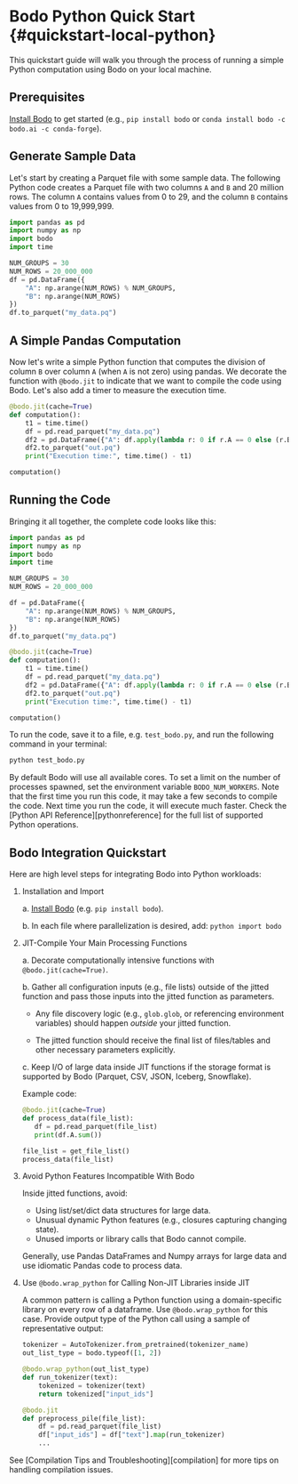 <!-- 
NOTE: the examples in this file are covered by tests in bodo/tests/test_quickstart_docs.py. Any changes to examples in this file should also update the corresponding unit test(s).
 -->

# Bodo Python Quick Start {#quickstart-local-python}

This quickstart guide will walk you through the process of running a simple Python computation using Bodo on your local machine.

## Prerequisites

[Install Bodo](../installation_and_setup/install.md) to get started (e.g., `pip install bodo` or `conda install bodo -c bodo.ai -c conda-forge`).

## Generate Sample Data

Let's start by creating a Parquet file with some sample data. The following Python code creates a Parquet file with two columns `A` and `B` and 20 million rows. The column `A` contains values from 0 to 29, and the column `B` contains values from 0 to 19,999,999.

```python
import pandas as pd
import numpy as np
import bodo
import time

NUM_GROUPS = 30
NUM_ROWS = 20_000_000
df = pd.DataFrame({
    "A": np.arange(NUM_ROWS) % NUM_GROUPS,
    "B": np.arange(NUM_ROWS)
})
df.to_parquet("my_data.pq")
```

## A Simple Pandas Computation

Now let's write a simple Python function that computes the division of column `B` over column `A` (when `A` is not zero) using pandas. We decorate the function with `@bodo.jit` to indicate that we want to compile the code using Bodo. Let's also add a timer to measure the execution time.


```python
@bodo.jit(cache=True)
def computation():
    t1 = time.time()
    df = pd.read_parquet("my_data.pq")
    df2 = pd.DataFrame({"A": df.apply(lambda r: 0 if r.A == 0 else (r.B // r.A), axis=1)})
    df2.to_parquet("out.pq")
    print("Execution time:", time.time() - t1)

computation()
```

## Running the Code

Bringing it all together, the complete code looks like this:

```python
import pandas as pd
import numpy as np
import bodo
import time

NUM_GROUPS = 30
NUM_ROWS = 20_000_000

df = pd.DataFrame({
    "A": np.arange(NUM_ROWS) % NUM_GROUPS,
    "B": np.arange(NUM_ROWS)
})
df.to_parquet("my_data.pq")

@bodo.jit(cache=True)
def computation():
    t1 = time.time()
    df = pd.read_parquet("my_data.pq")
    df2 = pd.DataFrame({"A": df.apply(lambda r: 0 if r.A == 0 else (r.B // r.A), axis=1)})
    df2.to_parquet("out.pq")
    print("Execution time:", time.time() - t1)

computation()
```

To run the code, save it to a file, e.g. `test_bodo.py`, and run the following command in your terminal:

```bash
python test_bodo.py
```

By default Bodo will use all available cores. To set a limit on the number of processes spawned, set the environment variable `BODO_NUM_WORKERS`.
Note that the first time you run this code, it may take a few seconds to compile the code.
Next time you run the code, it will execute much faster. Check the [Python API Reference][pythonreference] for the full list of supported Python operations.


## Bodo Integration Quickstart

Here are high level steps for integrating Bodo into Python workloads:

1. Installation and Import

    a. [Install Bodo](../installation_and_setup/install.md) (e.g. `pip install bodo`).

    b. In each file where parallelization is desired, add:
        ```python
        import bodo
        ```

2. JIT-Compile Your Main Processing Functions

    a. Decorate computationally intensive functions with `@bodo.jit(cache=True)`.

    b. Gather all configuration inputs (e.g., file lists) outside of the jitted function and pass those inputs into the jitted function as parameters.

    * Any file discovery logic (e.g., `glob.glob`, or referencing environment variables) should happen _outside_ your jitted function.

    * The jitted function should receive the final list of files/tables and other necessary parameters explicitly.

    c. Keep I/O of large data inside JIT functions if the storage format is supported by Bodo (Parquet, CSV, JSON, Iceberg, Snowflake).

    Example code:

    ```python
    @bodo.jit(cache=True)
    def process_data(file_list):
       df = pd.read_parquet(file_list)
       print(df.A.sum())

    file_list = get_file_list()
    process_data(file_list)
    ```

3. Avoid Python Features Incompatible With Bodo

    Inside jitted functions, avoid:

    - Using list/set/dict data structures for large data.
    - Unusual dynamic Python features (e.g., closures capturing changing state).
    - Unused imports or library calls that Bodo cannot compile.

    Generally, use Pandas DataFrames and Numpy arrays for large data and use idiomatic Pandas code to process data.


4. Use `@bodo.wrap_python` for Calling Non-JIT Libraries inside JIT

    A common pattern is calling a Python function using a domain-specific library on every row of a dataframe. Use `@bodo.wrap_python` for this case.
    Provide output type of the Python call using a sample of representative output:

    ```python
    tokenizer = AutoTokenizer.from_pretrained(tokenizer_name)
    out_list_type = bodo.typeof([1, 2])

    @bodo.wrap_python(out_list_type)
    def run_tokenizer(text):
        tokenized = tokenizer(text)
        return tokenized["input_ids"]

    @bodo.jit
    def preprocess_pile(file_list):
        df = pd.read_parquet(file_list)
        df["input_ids"] = df["text"].map(run_tokenizer)
        ...
    ```

See [Compilation Tips and Troubleshooting][compilation] for more tips on handling compilation issues.
